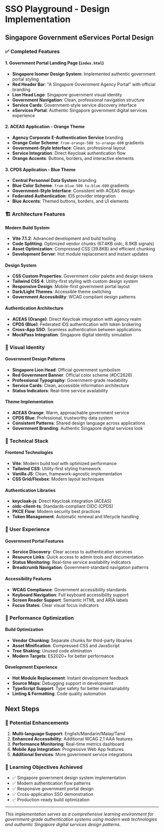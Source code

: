 # SSO Playground - Design Implementation

## Singapore Government eServices Portal Design

### ✅ Completed Features

#### 1. Government Portal Landing Page (`index.html`)
- **Singapore Isomer Design System**: Implemented authentic government portal styling
- **Red Header Bar**: "A Singapore Government Agency Portal" with official branding
- **Lion Head Logo**: Singapore government visual identity
- **Government Navigation**: Clean, professional navigation structure
- **Service Cards**: Government-style service discovery interface
- **eServices Portal**: Authentic Singapore government digital services experience

#### 2. ACEAS Application - Orange Theme
- **Agency Corporate E-Authentication Service** branding
- **Orange Color Scheme**: `from-orange-500 to-orange-600` gradients
- **Government-Style Interface**: Clean, professional layout
- **Service Integration**: Direct Keycloak authentication flow
- **Orange Accents**: Buttons, borders, and interactive elements

#### 3. CPDS Application - Blue Theme  
- **Central Personnel Data System** branding
- **Blue Color Scheme**: `from-blue-500 to-blue-600` gradients
- **Government-Style Interface**: Consistent with ACEAS design
- **Federated Authentication**: IDS provider integration
- **Blue Accents**: Themed buttons, borders, and UI elements

### 🏗️ Architecture Features

#### Modern Build System
- **Vite 7.1.2**: Advanced development and build tooling
- **Code Splitting**: Optimized vendor chunks (67.4KB oidc, 8.9KB signals)
- **Asset Optimization**: Compressed CSS (39.8KB) and efficient chunking
- **Development Server**: Hot module replacement and instant updates

#### Design System
- **CSS Custom Properties**: Government color palette and design tokens
- **Tailwind CSS 4**: Utility-first styling with custom design system
- **Responsive Design**: Mobile-first government portal layout
- **Dark/Light Themes**: Accessible theme switching
- **Government Accessibility**: WCAG compliant design patterns

#### Authentication Architecture
- **ACEAS (Orange)**: Direct Keycloak integration with agency realm
- **CPDS (Blue)**: Federated IDS authentication with token brokering
- **Cross-App SSO**: Seamless authentication between applications
- **MockPass Integration**: Singapore digital identity simulation

### 🎨 Visual Identity

#### Government Design Patterns
- **Singapore Lion Head**: Official government symbolism
- **Red Government Banner**: Official color scheme (#DC2626)
- **Professional Typography**: Government-grade readability
- **Service Cards**: Clean, accessible information architecture
- **Status Indicators**: Real-time service availability

#### Theme Implementation
- **ACEAS Orange**: Warm, approachable government service
- **CPDS Blue**: Professional, trustworthy data system
- **Consistent Patterns**: Shared design language across applications
- **Government Branding**: Authentic Singapore digital services look

### 🔧 Technical Stack

#### Frontend Technologies
- **Vite**: Modern build tool with optimized performance
- **Tailwind CSS**: Utility-first styling framework
- **Vanilla JS**: Clean, framework-agnostic implementation
- **CSS Grid/Flexbox**: Modern layout techniques

#### Authentication Libraries
- **keycloak-js**: Direct Keycloak integration (ACEAS)
- **oidc-client-ts**: Standards-compliant OIDC (CPDS)
- **PKCE Flow**: Modern security best practices
- **Token Management**: Automatic renewal and lifecycle handling

### 📱 User Experience

#### Government Portal Features
- **Service Discovery**: Clear access to authentication services
- **Resource Links**: Quick access to admin tools and documentation
- **Status Monitoring**: Real-time service availability indicators
- **Breadcrumb Navigation**: Government-standard navigation patterns

#### Accessibility Features
- **WCAG Compliance**: Government accessibility standards
- **Keyboard Navigation**: Full keyboard accessibility support
- **Screen Reader Support**: Semantic HTML and ARIA labels
- **Focus States**: Clear visual focus indicators

### 🚀 Performance Optimization

#### Build Optimization
- **Vendor Chunking**: Separate chunks for third-party libraries
- **Asset Minification**: Compressed CSS and JavaScript
- **Tree Shaking**: Unused code elimination
- **Modern Targets**: ES2020+ for better performance

#### Development Experience
- **Hot Module Replacement**: Instant development feedback
- **Source Maps**: Debugging support in development
- **TypeScript Support**: Type safety for better maintainability
- **Linting & Formatting**: Code quality automation

## Next Steps

### 🔄 Potential Enhancements
1. **Multi-language Support**: English/Mandarin/Malay/Tamil
2. **Enhanced Accessibility**: Additional WCAG 2.1 AAA features
3. **Performance Monitoring**: Real-time metrics dashboard
4. **Mobile App Integration**: Progressive Web App features
5. **Additional Services**: More government service integrations

### 🎯 Learning Objectives Achieved
- ✅ Singapore government design system implementation
- ✅ Modern authentication flow patterns
- ✅ Responsive government portal design
- ✅ Cross-application SSO demonstration
- ✅ Production-ready build optimization

---

*This implementation serves as a comprehensive learning environment for government-grade authentication systems using modern web technologies and authentic Singapore digital services design patterns.*